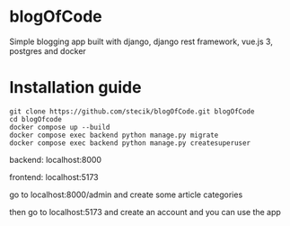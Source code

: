# blogOfCode
Simple blogging app built with django, django rest framework, vue.js 3, postgres and docker

# Installation guide
```
git clone https://github.com/stecik/blogOfCode.git blogOfCode
cd blogOfcode
docker compose up --build
docker compose exec backend python manage.py migrate
docker compose exec backend python manage.py createsuperuser
```
backend: localhost:8000

frontend: localhost:5173

go to localhost:8000/admin and create some article categories

then go to localhost:5173 and create an account and you can use the app
